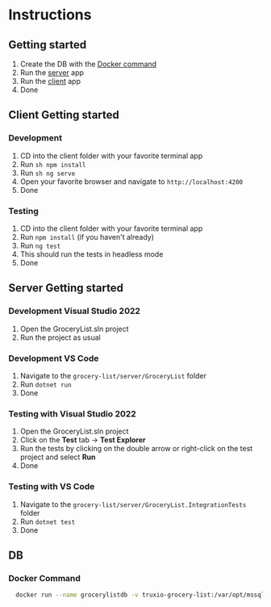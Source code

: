 # Instructions

## Getting started

1. Create the DB with the [Docker command](#docker-command)
2. Run the [server](#server-getting-started) app
3. Run the [client](#client-getting-started) app
4. Done

## Client Getting started

### Development

1. CD into the client folder with your favorite terminal app
2. Run `sh npm install`
3. Run `sh ng serve`
4. Open your favorite browser and navigate to `http://localhost:4200`
5. Done

### Testing

1. CD into the client folder with your favorite terminal app
2. Run `npm install` (if you haven't already)
3. Run `ng test`
4. This should run the tests in headless mode
5. Done

## Server Getting started

### Development Visual Studio 2022

1. Open the GroceryList.sln project
2. Run the project as usual

### Development VS Code

1. Navigate to the `grocery-list/server/GroceryList` folder
2. Run `dotnet run`
3. Done

### Testing with Visual Studio 2022

1. Open the GroceryList.sln project
2. Click on the **Test** tab -> **Test Explorer**
3. Run the tests by clicking on the double arrow or right-click on the test project and select **Run**
4. Done

### Testing with VS Code

1. Navigate to the `grocery-list/server/GroceryList.IntegrationTests` folder
2. Run `dotnet test`
3. Done

## DB

### Docker Command

```sh
  docker run --name grocerylistdb -v truxio-grocery-list:/var/opt/mssql -e "ACCEPT_EULA=Y" -e "SA_PASSWORD=Sup3rPassword" -e "MSSQL_PID=Standard" -p 14330:1433 --hostname mssqldb -d mcr.microsoft.com/mssql/server:2019-latest
```
